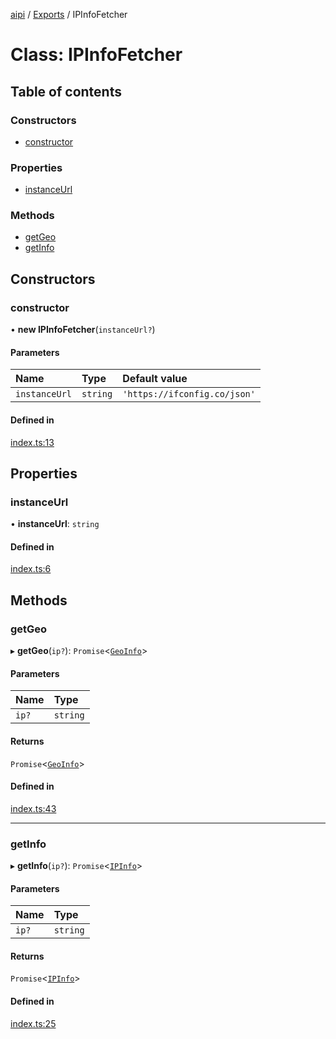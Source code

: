 [aipi](../README.md) / [Exports](../modules.md) / IPInfoFetcher

# Class: IPInfoFetcher

## Table of contents

### Constructors

- [constructor](IPInfoFetcher.md#constructor)

### Properties

- [instanceUrl](IPInfoFetcher.md#instanceurl)

### Methods

- [getGeo](IPInfoFetcher.md#getgeo)
- [getInfo](IPInfoFetcher.md#getinfo)

## Constructors

### constructor

• **new IPInfoFetcher**(`instanceUrl?`)

#### Parameters

| Name | Type | Default value |
| :------ | :------ | :------ |
| `instanceUrl` | `string` | `'https://ifconfig.co/json'` |

#### Defined in

[index.ts:13](https://github.com/alrico88/aipi/blob/master/src/index.ts#L13)

## Properties

### instanceUrl

• **instanceUrl**: `string`

#### Defined in

[index.ts:6](https://github.com/alrico88/aipi/blob/master/src/index.ts#L6)

## Methods

### getGeo

▸ **getGeo**(`ip?`): `Promise`<[`GeoInfo`](../interfaces/GeoInfo.md)\>

#### Parameters

| Name | Type |
| :------ | :------ |
| `ip?` | `string` |

#### Returns

`Promise`<[`GeoInfo`](../interfaces/GeoInfo.md)\>

#### Defined in

[index.ts:43](https://github.com/alrico88/aipi/blob/master/src/index.ts#L43)

___

### getInfo

▸ **getInfo**(`ip?`): `Promise`<[`IPInfo`](../interfaces/IPInfo.md)\>

#### Parameters

| Name | Type |
| :------ | :------ |
| `ip?` | `string` |

#### Returns

`Promise`<[`IPInfo`](../interfaces/IPInfo.md)\>

#### Defined in

[index.ts:25](https://github.com/alrico88/aipi/blob/master/src/index.ts#L25)
